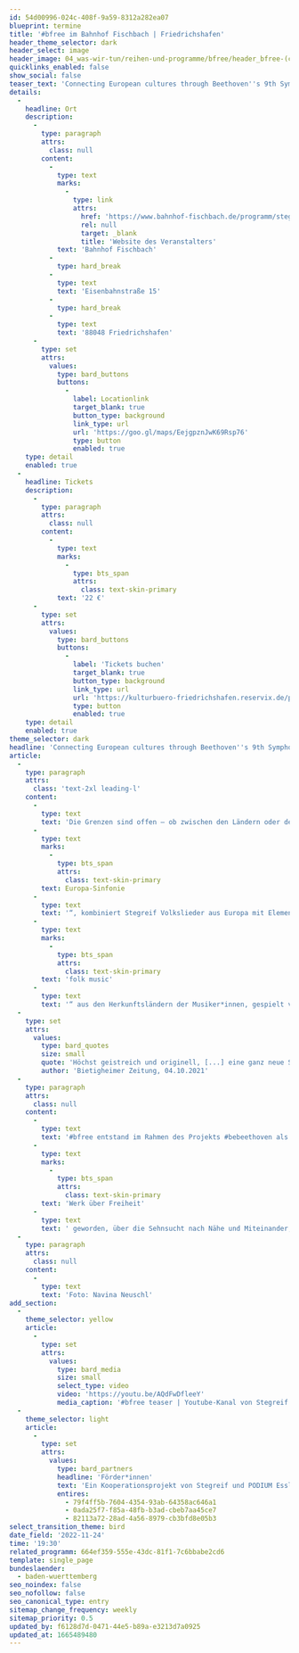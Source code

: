```yaml
---
id: 54d00996-024c-408f-9a59-8312a282ea07
blueprint: termine
title: '#bfree im Bahnhof Fischbach | Friedrichshafen'
header_theme_selector: dark
header_select: image
header_image: 04_was-wir-tun/reihen-und-programme/bfree/header_bfree-(c)-navina-neuschl-07_lowres.jpg
quicklinks_enabled: false
show_social: false
teaser_text: 'Connecting European cultures through Beethoven''s 9th Symphony! Inspiriert von Ludwig van Beethovens 9. Sinfonie, der „Europa-Sinfonie“, kombiniert Stegreif Volkslieder mit Beethovens Monumentalwerk und lässt Europa in einer Sinfonie zu einem farbenfrohen Land zusammenwachsen.'
details:
  -
    headline: Ort
    description:
      -
        type: paragraph
        attrs:
          class: null
        content:
          -
            type: text
            marks:
              -
                type: link
                attrs:
                  href: 'https://www.bahnhof-fischbach.de/programm/stegreif-orchester-livemusik'
                  rel: null
                  target: _blank
                  title: 'Website des Veranstalters'
            text: 'Bahnhof Fischbach'
          -
            type: hard_break
          -
            type: text
            text: 'Eisenbahnstraße 15'
          -
            type: hard_break
          -
            type: text
            text: '88048 Friedrichshafen'
      -
        type: set
        attrs:
          values:
            type: bard_buttons
            buttons:
              -
                label: Locationlink
                target_blank: true
                button_type: background
                link_type: url
                url: 'https://goo.gl/maps/EejgpznJwK69Rsp76'
                type: button
                enabled: true
    type: detail
    enabled: true
  -
    headline: Tickets
    description:
      -
        type: paragraph
        attrs:
          class: null
        content:
          -
            type: text
            marks:
              -
                type: bts_span
                attrs:
                  class: text-skin-primary
            text: '22 €'
      -
        type: set
        attrs:
          values:
            type: bard_buttons
            buttons:
              -
                label: 'Tickets buchen'
                target_blank: true
                button_type: background
                link_type: url
                url: 'https://kulturbuero-friedrichshafen.reservix.de/p/reservix/event/1936618'
                type: button
                enabled: true
    type: detail
    enabled: true
theme_selector: dark
headline: 'Connecting European cultures through Beethoven''s 9th Symphony'
article:
  -
    type: paragraph
    attrs:
      class: 'text-2xl leading-l'
    content:
      -
        type: text
        text: 'Die Grenzen sind offen – ob zwischen den Ländern oder den Genres, zwischen den Sprachen oder den Instrumenten, zwischen den Alleinstellungsmerkmalen und den Gemeinsamkeiten. Inspiriert von Ludwig van Beethovens 9. Sinfonie, der „'
      -
        type: text
        marks:
          -
            type: bts_span
            attrs:
              class: text-skin-primary
        text: Europa-Sinfonie
      -
        type: text
        text: '“, kombiniert Stegreif Volkslieder aus Europa mit Elementen aus Beethovens Monumentalwerk und lässt Europa in einer Sinfonie zu einem farbenfrohen Land zusammenwachsen, das aus dem Herzen der Menschen erzählt. Auch mit diesem Konzertprojekt hat es sich das improvisierende Orchester wieder auf die Fahne geschrieben, dem Publikum neue Herangehensweisen an klassische Musik zu eröffnen. Klassische Musik verwoben mit verschiedenster „'
      -
        type: text
        marks:
          -
            type: bts_span
            attrs:
              class: text-skin-primary
        text: 'folk music'
      -
        type: text
        text: '“ aus den Herkunftsländern der Musiker*innen, gespielt von einem jungen Orchester ohne Noten, ohne Dirigat und ohne Stühle. Dies schafft Freiheit und Raum für Improvisation.'
  -
    type: set
    attrs:
      values:
        type: bard_quotes
        size: small
        quote: 'Höchst geistreich und originell, [...] eine ganz neue Sicht auf Beethovens genialen Opus'
        author: 'Bietigheimer Zeitung, 04.10.2021'
  -
    type: paragraph
    attrs:
      class: null
    content:
      -
        type: text
        text: '#bfree entstand im Rahmen des Projekts #bebeethoven als Beitrag zum Beethovenjahr 2020. #bfree wuchs in der Krise. Es ist eine andere Produktion geworden, als ursprünglich geplant. Nicht nur der Prozess, sondern auch das Ergebnis sind durch Corona geprägt: durch Auflagen und Abstand, wo Stegreif sonst Nähe und Bewegung sucht. Die Aktionsmöglichkeiten auf der Bühne waren eingeschränkt, direkter Kontakt mit dem Publikum unmöglich. Und doch ist es ein '
      -
        type: text
        marks:
          -
            type: bts_span
            attrs:
              class: text-skin-primary
        text: 'Werk über Freiheit'
      -
        type: text
        text: ' geworden, über die Sehnsucht nach Nähe und Miteinander, über das Fliegen, über alle Grenzen hinweg.'
  -
    type: paragraph
    attrs:
      class: null
    content:
      -
        type: text
        text: 'Foto: Navina Neuschl'
add_section:
  -
    theme_selector: yellow
    article:
      -
        type: set
        attrs:
          values:
            type: bard_media
            size: small
            select_type: video
            video: 'https://youtu.be/AQdFwDfleeY'
            media_caption: '#bfree teaser | Youtube-Kanal von Stegreif'
  -
    theme_selector: light
    article:
      -
        type: set
        attrs:
          values:
            type: bard_partners
            headline: 'Förder*innen'
            text: 'Ein Kooperationsprojekt von Stegreif und PODIUM Esslingen im Rahmen von #bebeethoven – gefördert durch die Kulturstiftung des Bundes und das Land Baden-Württemberg sowie durch die Karl-Schlecht-Stiftung.'
            entires:
              - 79f4ff5b-7604-4354-93ab-64358ac646a1
              - 0ada25f7-f85a-48fb-b3ad-cbeb7aa45ce7
              - 82113a72-28ad-4a56-8979-cb3bfd8e05b3
select_transition_theme: bird
date_field: '2022-11-24'
time: '19:30'
related_programm: 664ef359-555e-43dc-81f1-7c6bbabe2cd6
template: single_page
bundeslaender:
  - baden-wuerttemberg
seo_noindex: false
seo_nofollow: false
seo_canonical_type: entry
sitemap_change_frequency: weekly
sitemap_priority: 0.5
updated_by: f6128d7d-0471-44e5-b89a-e3213d7a0925
updated_at: 1665489480
---
```


